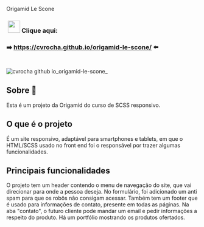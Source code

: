 Origamid Le Scone

<h3>&nbsp;<img width="32px" src="https://user-images.githubusercontent.com/62439381/159175059-0ea4a795-21f9-43f4-a9db-afc3a21ab780.gif">&nbsp;Clique aqui:</h3>

**<h3>➡️&nbsp;https://cvrocha.github.io/origamid-le-scone/ ⬅️&nbsp;</h3>**

#
![cvrocha github io_origamid-le-scone_](https://user-images.githubusercontent.com/62439381/185505818-399dddea-296f-4189-b712-d54f77c1e29d.png)

## Sobre 📝
Esta é um projeto da Origamid do curso de SCSS responsivo.

## O que é o projeto
É um site responsivo, adaptável para smartphones e tablets, em que o HTML/SCSS usado no front end foi o responsável por trazer algumas funcionalidades.

## Principais funcionalidades
O projeto tem um header contendo o menu de navegação do site, que vai direcionar para onde a pessoa deseja. No formulário, foi adicionado um anti spam para que os robôs não consigam acessar. Também tem um footer que é usado para informações de contato, presente em todas as páginas. Na aba "contato", o futuro cliente pode mandar um email e pedir informações a respeito do produto. Há um portfólio mostrando os produtos ofertados.

